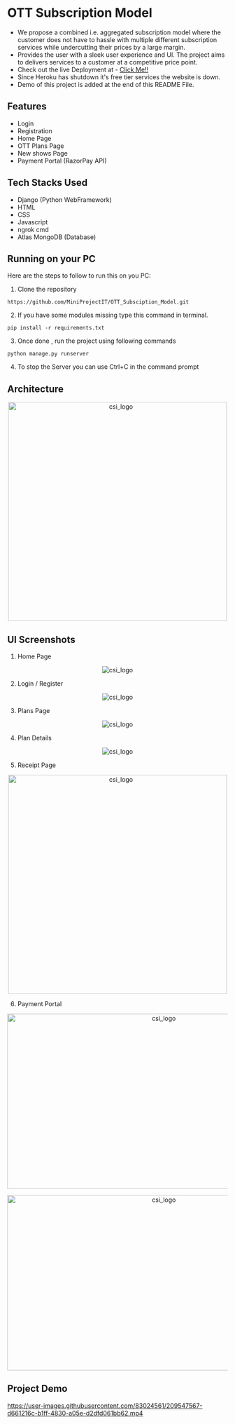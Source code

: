 # OTT Subscription Model

- We propose a combined i.e. aggregated subscription model where the customer does not have to hassle with multiple different subscription services while undercutting their prices by a large margin.
- Provides the user with a sleek user experience and UI. The project aims to delivers services to a customer at a competitive price point.
- Check out the live Deployment at - [Click Me!!](https://ottsubs.herokuapp.com/) 
- Since Heroku has shutdown it's free tier services the website is down.
- Demo of this project is added at the end of this README File.

## Features

- Login
- Registration
- Home Page
- OTT Plans Page
- New shows Page
- Payment Portal (RazorPay API)



## Tech Stacks Used

- Django (Python WebFramework)
- HTML
- CSS
- Javascript
- ngrok cmd
- Atlas MongoDB (Database)

## Running on your PC
Here are the steps to follow to run this on you PC:

1. Clone the repository
```
https://github.com/MiniProjectIT/OTT_Subsciption_Model.git
```

2. If you have some modules missing type this command in terminal.
```
pip install -r requirements.txt
```

3. Once done , run the project using following commands
```
python manage.py runserver
```

4. To stop the Server you can use Ctrl+C  in the command prompt

## Architecture
<p align="center">
  <a href="/">
    <img src="https://user-images.githubusercontent.com/83024561/197261904-7c925dfd-e6ca-4eb8-98ad-fb48ccfef386.png"
         alt="csi_logo" width="500" height="500">
  </a>
</p>



## UI Screenshots

1. Home Page
<p align="center">
  <img src="https://user-images.githubusercontent.com/83024561/197262380-0049a0e0-5b4a-4f65-81e3-01c72d6f8769.png"
         alt="csi_logo">
</p>

2. Login / Register
<p align="center">
  <img src="https://user-images.githubusercontent.com/83024561/197262568-1be88149-409f-412b-8a07-2c61e80b3ae0.png"
         alt="csi_logo">
</p>


3. Plans Page
<p align="center">
  <img src="https://user-images.githubusercontent.com/83024561/197262698-84097b4e-8bdb-444f-8346-3d28940f0cca.png"
         alt="csi_logo">
</p>


4. Plan Details
<p align="center">
  <img src="https://user-images.githubusercontent.com/83024561/197262777-9f3ffa17-bb39-4009-9cf4-4459afee62de.png"
         alt="csi_logo">
</p>

5. Receipt Page
<p align="center">
  <img src="https://user-images.githubusercontent.com/83024561/197262882-02ca90ea-5931-4dc5-8d8b-c910eb9d6b20.png"
         alt="csi_logo" width="500" height="500">
</p>

6. Payment Portal 

<p align="center">
  <img src="https://user-images.githubusercontent.com/83024561/197263197-d147d98f-e3c1-4669-a398-a37b0cdcd2b6.png"
         alt="csi_logo" width="700" height="400">
</p>

<p align="center">
  <img src="https://user-images.githubusercontent.com/83024561/197263556-f6ef183c-4886-4e4d-a291-dcfdf6c22a77.png"
         alt="csi_logo" width="700" height="400">
</p>


## Project Demo

https://user-images.githubusercontent.com/83024561/209547567-d661216c-b1ff-4830-a05e-d2dfd061bb62.mp4
